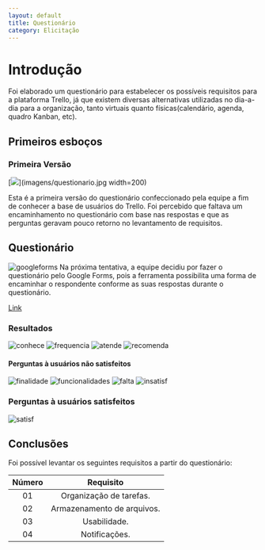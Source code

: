 ```yaml
---
layout: default
title: Questionário
category: Elicitação
---
```


# Introdução

Foi elaborado um questionário para estabelecer os possíveis requisitos para a plataforma Trello, já que existem diversas alternativas utilizadas no dia-a-dia para a organização, tanto virtuais quanto físicas(calendário, agenda, quadro Kanban, etc).

## Primeiros esboços

### Primeira Versão

[![](imagens/questionario.jpg)](imagens/questionario.jpg width=200)

Esta é a primeira versão do questionário confeccionado pela equipe a fim de conhecer a base de usuários do Trello. Foi percebido que faltava um encaminhamento no questionário com base nas respostas e que as perguntas geravam pouco retorno no levantamento de requisitos.


## Questionário

![googleforms](imagens/googleforms.png)
Na próxima tentativa, a equipe decidiu por fazer o questionário pelo Google Forms, pois a ferramenta possibilita uma forma de encaminhar o respondente conforme as suas respostas durante o questionário.

[Link](https://goo.gl/forms/1udfAdRRoOU8tlmo2)


### Resultados
![conhece](imagens/conhece.png)
![frequencia](imagens/frequencia.png)
![atende](imagens/atende.png)
![recomenda](imagens/recomenda.png)

#### Perguntas à usuários não satisfeitos
![finalidade](imagens/finalidade.png)
![funcionalidades](imagens/funcionalidades.png)
![falta](imagens/falta.png)
![insatisf](imagens/funcionalidadesinsats.png)

### Perguntas à usuários satisfeitos
![satisf](imagens/funcionalidadesatisf.png)

## Conclusões

Foi possível levantar os seguintes requisitos a partir do questionário:

| Número | Requisito |
|  :-: |   :-:  |
| 01 | Organização de tarefas. |
| 02 | Armazenamento de arquivos. |
| 03 | Usabilidade. |
| 04 | Notificações. |